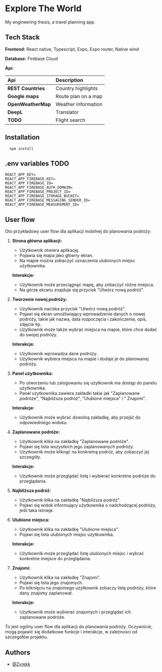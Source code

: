 # Explore The World

My engineering thesis, a travel planning app.

## Tech Stack

**Frontend:** React native, Typescript, Expo, Expo router, Native wind

**Database:** Firebase Cloud

**Api:**

| **Api**            | **Description**     |
| :----------------- | :------------------ |
| **REST Countries** | Country highlights  |
| **Google maps**    | Route plan on a map |
| **OpenWeatherMap** | Weather information |
| **DeepL**          | Translator          |
| **TODO**     | Flight search       |

## Installation

```npm
  npm install
```

## .env variables TODO

```
REACT_APP_KEY=
REACT_APP_FIREBASE_KEY=
REACT_APP_FIREBASE_ID=
REACT_APP_FIREBASE_AUTH_DOMAIN=
REACT_APP_FIREBASE_PROJECT_ID=
REACT_APP_FIREBASE_STORAGE_BUCKET=
REACT_APP_FIREBASE_MESSAGING_SENDER_ID=
REACT_APP_FIREBASE_MEASUREMENT_ID=

```

## User flow

Oto przykładowy user flow dla aplikacji mobilnej do planowania podróży:

1. **Strona główna aplikacji:**

   - Użytkownik otwiera aplikację.
   - Pojawia się mapa jako główny ekran.
   - Na mapie można zobaczyć oznaczenia ulubionych miejsc użytkownika.

   **Interakcje:**

   - Użytkownik może przeciągnąć mapę, aby zobaczyć różne miejsca.
   - Na górze ekranu znajduje się przycisk "Utwórz nową podróż".

2. **Tworzenie nowej podróży:**

   - Użytkownik naciska przycisk "Utwórz nową podróż".
   - Pojawi się ekran umożliwiający wprowadzenie danych o nowej podróży, takie jak nazwa, data rozpoczęcia i
     zakończenia, opis, zdjęcie itp.
   - Użytkownik może także wybrać miejsca na mapie, które chce dodać do swojej podróży.

   **Interakcje:**

   - Użytkownik wprowadza dane podróży.
   - Użytkownik wybiera miejsca na mapie i dodaje je do planowanej podróży.

3. **Panel użytkownika:**

   - Po utworzeniu lub zalogowaniu się użytkownik ma dostęp do panelu użytkownika.
   - Panel użytkownika zawiera zakładki takie jak "Zaplanowane podróże", "Najbliższa podróż", "Ulubione miejsca" i "
     Znajomi".

   **Interakcje:**

   - Użytkownik może wybrać dowolną zakładkę, aby przejść do odpowiedniego widoku.

4. **Zaplanowane podróże:**

   - Użytkownik klika na zakładkę "Zaplanowane podróże".
   - Pojawi się lista wszystkich jego zaplanowanych podróży.
   - Użytkownik może kliknąć na konkretną podróż, aby zobaczyć jej szczegóły.

   **Interakcje:**

   - Użytkownik może przeglądać listę i wybierać konkretne podróże do przeglądania.

5. **Najbliższa podróż:**

   - Użytkownik klika na zakładkę "Najbliższa podróż".
   - Pojawi się widok informujący użytkownika o nadchodzącej podróży, jeśli taka istnieje.

6. **Ulubione miejsca:**

   - Użytkownik klika na zakładkę "Ulubione miejsca".
   - Pojawi się lista ulubionych miejsc użytkownika.

   **Interakcje:**

   - Użytkownik może przeglądać listę ulubionych miejsc i wybrać konkretne miejsce do przeglądania.

7. **Znajomi:**

   - Użytkownik klika na zakładkę "Znajomi".
   - Pojawi się lista jego znajomych.
   - Po kliknięciu na znajomego użytkownik zobaczy listę podróży, które dany znajomy zaplanował.

   **Interakcje:**

   - Użytkownik może wybierać znajomych i przeglądać ich zaplanowane podróże.

To jest ogólny user flow dla aplikacji do planowania podróży. Oczywiście, mogą pojawić się dodatkowe funkcje i
interakcje, w zależności od szczegółów projektu.

## Authors

- [@Zyrekk](https://github.com/Zyrekk)
